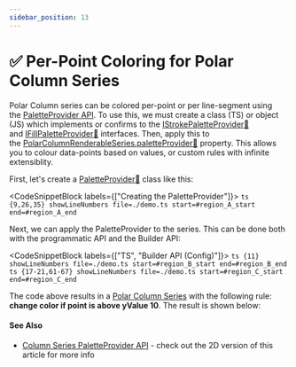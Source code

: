 ```yaml
---
sidebar_position: 13
---
```


# ✅ Per-Point Coloring for Polar Column Series 
Polar Column series can be colored per-point or per line-segment using the [PaletteProvider API](/docs/2d-charts/chart-types/palette-provider-api/palette-provider-api-overview). To use this, we must create a class (TS) or object (JS) which implements or confirms to the [IStrokePaletteProvider:blue_book:](https://www.scichart.com/documentation/js/current/typedoc/interfaces/istrokepaletteprovider.html) and [IFillPaletteProvider:blue_book:](https://www.scichart.com/documentation/js/current/typedoc/interfaces/ifillpaletteprovider.html) interfaces. Then, apply this to the [PolarColumnRenderableSeries.paletteProvider:blue_book:](https://www.scichart.com/documentation/js/v4/typedoc/classes/polarcolumnrenderableseries.html#paletteprovider) property. This allows you to colour data-points based on values, or custom rules with infinite extensiblity.

First, let's create a [PaletteProvider:blue_book:](https://www.scichart.com/documentation/js/current/typedoc/interfaces/istrokepaletteprovider.html) class like this:

<CodeSnippetBlock labels={["Creating the PaletteProvider"]}>
    ```ts {9,26,35} showLineNumbers file=./demo.ts start=#region_A_start end=#region_A_end
    ```
</CodeSnippetBlock>

Next, we can apply the PaletteProvider to the series. This can be done both with the programmatic API and the Builder API:

<CodeSnippetBlock labels={["TS", "Builder API (Config)"]}>
    ```ts {11} showLineNumbers file=./demo.ts start=#region_B_start end=#region_B_end
    ```
    ```ts {17-21,61-67} showLineNumbers file=./demo.ts start=#region_C_start end=#region_C_end
    ```
</CodeSnippetBlock>

The code above results in a [Polar Column Series](/docs/2d-charts/chart-types/polar-column-renderable-series) with the following rule: **change color if point is above yValue 10**. The result is shown below:

<LiveDocSnippet name="./demo" />

#### See Also

* [Column Series PaletteProvider API](/docs/2d-charts/chart-types/palette-provider-api/fast-column-renderable-series) - check out the 2D version of this article for more info